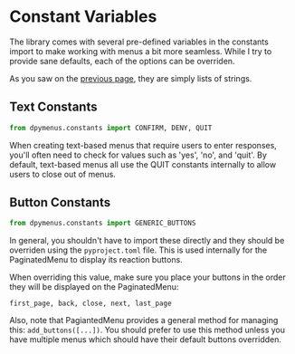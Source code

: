 # Constant Variables

The library comes with several pre-defined variables in the constants import to make working with menus a bit more seamless. While I try to provide sane defaults,
each of the options can be overriden.

As you saw on the [previous page](./global_configuration.md), they are simply lists of strings.

## Text Constants

```python
from dpymenus.constants import CONFIRM, DENY, QUIT
```

When creating text-based menus that require users to enter responses, you'll often
need to check for values such as 'yes', 'no', and 'quit'. By default, text-based menus all use the QUIT constants internally to allow users to close out of menus.

## Button Constants

```python
from dpymenus.constants import GENERIC_BUTTONS
```

In general, you shouldn't have to import these directly and they should be overriden using the `pyproject.toml` file. This is used internally for the
PaginatedMenu to display its reaction buttons.

When overriding this value, make sure you place your buttons in the order they
will be displayed on the PaginatedMenu:

    first_page, back, close, next, last_page

Also, note that PagiantedMenu provides a general method for managing this: `add_buttons([...])`. You should prefer to use this method unless you have multiple menus which should have their default buttons overridden.
